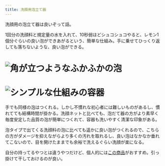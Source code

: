```yaml
---
title: 洗顔用泡立て器
---
```

洗顔用の泡立て器は良いぞって話。

1回分の洗顔料と規定量の水を入れて、10秒弱ほどシュコシュコやると、レモン1個分ぐらいの良い泡ができあがるという、簡単な仕組み。手に乗せてひっくり返しても落ちないような、良い泡ができる。

![](https://lh4.googleusercontent.com/26hnrRx0bGa82xKnGNzc8nvIfDhvuCwkcAQuE0U-YVSgczAQu-nJHYtZZ66boctaLTGfxoO5DlgD8qvLVYqpgiOmunpZz1JjHtSjIFlbBtigTHkJeA_nN2HE0xjBnCQ2hDUF30tzlTWrPbBC2xNp7yDbwHlOkIozRc47DNRYS5VOHllU0XC4Fyi- "角が立つようなふかふかの泡")
===============================================================================================================================================================================================================================================

![](https://lh6.googleusercontent.com/ONve2gGTL_MTMa0-FWZJ-t-hE7uEfBDfWO8GJ0kZtjGuYCR5w7fhmMlIKaTOsFUv2Zf7npqPs5WlukXDT1sKwRJqQqbxbd5iKlU0DWnjjSEHKICNheqn62oIRqaOz031qlJ4EQUB06V2eKeo5VpybQ2pAtwGlVztinCtpLcgsYBHUEj_Nr-HR4yp "シンプルな仕組みの容器")
=============================================================================================================================================================================================================================================

手でも同様の泡はつくれる。しかし不慣れな初心者には難しいものがあるし、慣れてても結構時間が掛かる。洗顔ネットと比べても、泡だて器の方がより素早く毎度安定した品質の泡が簡単につくれて、容器も洗いやすく清潔な印象がある。

泡タイプで出てくる洗顔料の泡に比べても遥かに良い泡がつくれるので、こちらの方がダメージを抑えながらより多くの汚れを取れるし、良い泡はなかなか垂れてこないので、目を開けたままでも余裕で洗えるぐらい洗顔が楽になる。

自分の持ってるやつとは違うやつだけど、個人的には[この商品](https://www.amazon.co.jp/dp/B09KMP9GDN)がおすすめ。引っ掛けて干しておけるのが良い。
